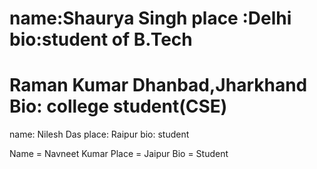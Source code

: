 
name:Shaurya Singh
place :Delhi
bio:student of B.Tech
=======

Raman Kumar
Dhanbad,Jharkhand
Bio: college student(CSE)
=======
name: Nilesh Das
place: Raipur 
bio: student

Name = Navneet Kumar
Place = Jaipur
Bio = Student


